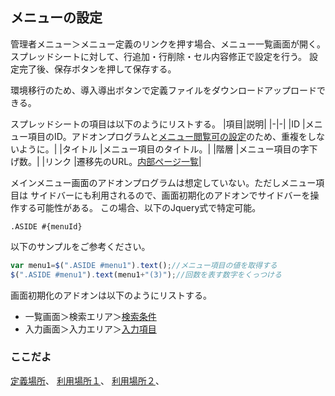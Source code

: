 ## メニューの設定

管理者メニュー＞メニュー定義のリンクを押す場合、メニュー一覧画面が開く。
スプレッドシートに対して、行追加・行削除・セル内容修正で設定を行う。
設定完了後、保存ボタンを押して保存する。

環境移行のため、導入導出ボタンで定義ファイルをダウンロードアップロードできる。

スプレッドシートの項目は以下のようにリストする。
|項目|説明|
|-|-|
|ID			|メニュー項目のID。アドオンプログラムと[メニュー閲覧可の設定](role.menu.md)のため、重複をしないように。|
|タイトル	|メニュー項目のタイトル。|
|階層		|メニュー項目の字下げ数。|
|リンク		|遷移先のURL。[内部ページ一覧](pages.md)|

メインメニュー画面のアドオンプログラムは想定していない。ただしメニュー項目は
サイドバーにも利用されるので、画面初期化のアドオンでサイドバーを操作する可能性がある。
この場合、以下のJquery式で特定可能。

```
.ASIDE #{menuId}
```

以下のサンプルをご参考ください。

```js
var menu1=$(".ASIDE #menu1").text();//メニュー項目の値を取得する
$(".ASIDE #menu1").text(menu1+"(3)");//回数を表す数字をくっつける
```

画面初期化のアドオンは以下のようにリストする。

- 一覧画面＞検索エリア＞[検索条件](condition.conds.md)
- 入力画面＞入力エリア＞[入力項目](input.fds.md)

### ここだよ
[定義場所](https://efwgrp.github.io/ske/svg/menu.def.svg)、
[利用場所１](https://efwgrp.github.io/ske/svg/menu.svg)、
[利用場所２](https://efwgrp.github.io/ske/svg/menu.sidebar.svg)、

